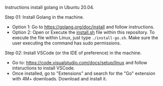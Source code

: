 Instructions install golang in Ubuntu 20.04.

Step 01: Install Golang in the machine.
- Option 1: Go to https://golang.org/doc/install and follow instructions.
- Option 2: Open or Execute the [install.sh](./install.sh) file within this repository. To execute the file within Linux, just type `./install-go.sh`. Make sure the user executing the command has sudo permissions.

Step 02: Install VSCode (or the IDE of preference) in the machine.
- Go to: https://code.visualstudio.com/docs/setup/linux and follow intsructions to install VSCode.
- Once installed, go to "Extensions" and search for the "Go" extension with 4M+ downloads. Download and install it.
